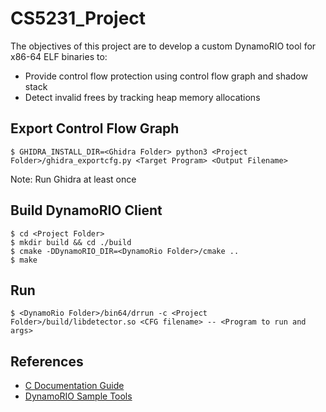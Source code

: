 # CS5231_Project
The objectives of this project are to develop a custom DynamoRIO tool for x86-64 ELF binaries to:
* Provide control flow protection using control flow graph and shadow stack
* Detect invalid frees by tracking heap memory allocations

## Export Control Flow Graph
```
$ GHIDRA_INSTALL_DIR=<Ghidra Folder> python3 <Project Folder>/ghidra_exportcfg.py <Target Program> <Output Filename>
```
Note: Run Ghidra at least once

## Build DynamoRIO Client
```
$ cd <Project Folder>
$ mkdir build && cd ./build
$ cmake -DDynamoRIO_DIR=<DynamoRio Folder>/cmake ..
$ make
```

## Run
```
$ <DynamoRio Folder>/bin64/drrun -c <Project Folder>/build/libdetector.so <CFG filename> -- <Program to run and args>
```

## References
* [C Documentation Guide](https://nus-cs1010.github.io/2021-s1/documentation.html)
* [DynamoRIO Sample Tools](https://dynamorio.org/API_samples.html)
